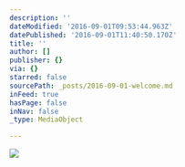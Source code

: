 ```yaml
---
description: ''
dateModified: '2016-09-01T09:53:44.963Z'
datePublished: '2016-09-01T11:40:50.170Z'
title: ''
author: []
publisher: {}
via: {}
starred: false
sourcePath: _posts/2016-09-01-welcome.md
inFeed: true
hasPage: false
inNav: false
_type: MediaObject

---
```

![](https://s3-us-west-2.amazonaws.com/the-grid-img/p/7fc435c731c508851e22c575b7159308569365d5.jpg)